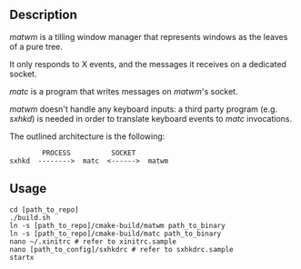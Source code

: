## Description

*matwm* is a tilling window manager that represents windows as the leaves of a pure tree.

It only responds to X events, and the messages it receives on a dedicated socket.

*matc* is a program that writes messages on *matwm*'s socket.

*matwm* doesn't handle any keyboard inputs: a third party program (e.g. *sxhkd*) is needed in order to translate keyboard events to *matc* invocations.

The outlined architecture is the following:

```
        PROCESS          SOCKET
sxhkd  -------->  matc  <------>  matwm
```

## Usage

```
cd [path_to_repo]
./build.sh
ln -s [path_to_repo]/cmake-build/matwm path_to_binary
ln -s [path_to_repo]/cmake-build/matc path_to_binary
nano ~/.xinitrc # refer to xinitrc.sample
nano [path_to_config]/sxhkdrc # refer to sxhkdrc.sample
startx
```

